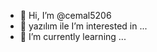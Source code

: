 - 👋 Hi, I’m @cemal5206
- 👀 yazılım ile I’m interested in ...
- 🌱 I’m currently learning ...


<!---
cemal5206/cemal5206 is a ✨ special ✨ repository because its `README.md` (this file) appears on your GitHub profile.
You can click the Preview link to take a look at your changes.
--->
